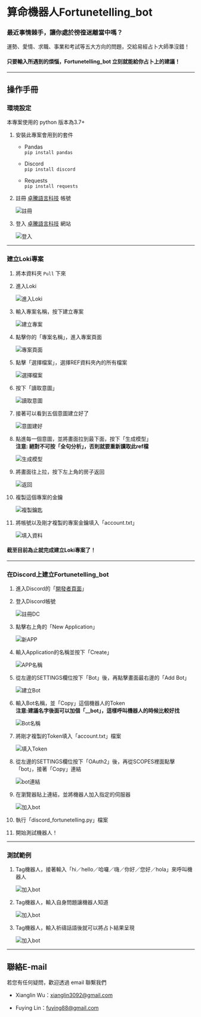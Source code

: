 <!DOCTYPE html> <html lang="zh"><body><h1 id="h1--fortunetelling_bot"><a name="算命機器人Fortunetelling_bot" class="reference-link"></a><span class="header-link octicon octicon-link"></span>算命機器人Fortunetelling_bot</h1><h3 id="h3--"><a name="最近事情棘手，讓你處於徬徨迷離當中嗎？" class="reference-link"></a><span class="header-link octicon octicon-link"></span>最近事情棘手，讓你處於徬徨迷離當中嗎？</h3><p>運勢、愛情、求職、事業和考試等五大方向的問題，交給易經占卜大師準沒錯！</p> <h4 id="h4--fortunetelling_bot-"><a name="只要輸入所遇到的煩惱，Fortunetelling_bot 立刻就能給你占卜上的建議！" class="reference-link"></a><span class="header-link octicon octicon-link"></span>只要輸入所遇到的煩惱，Fortunetelling_bot 立刻就能給你占卜上的建議！</h4><hr> <h2 id="h2-u64CDu4F5Cu624Bu518A"><a name="操作手冊" class="reference-link"></a><span class="header-link octicon octicon-link"></span>操作手冊</h2><h3 id="h3-u74B0u5883u8A2Du5B9A"><a name="環境設定" class="reference-link"></a><span class="header-link octicon octicon-link"></span>環境設定</h3><p>本專案使用的 python 版本為3.7+</p> <ol> <li><p>安裝此專案會用到的套件</p> <ul> <li><p>Pandas<br><code>pip install pandas</code></p> </li><li><p>Discord<br><code>pip install discord</code></p> </li><li><p>Requests<br><code>pip install requests</code></p> </li></ul> </li><li><p>註冊 <a href="https://api.droidtown.co/login/">卓騰語言科技</a> 帳號</p> <p> <img src="https://imgur.com/TMq8GyE.png&quot;markdown&quot;" alt="註冊"> </p></li><li><p>登入 <a href="https://api.droidtown.co/login/">卓騰語言科技</a> 網站</p> <p> <img src="https://imgur.com/Hl8YxNW.png&quot;" alt="登入"> </p></li></ol> <hr> <h3 id="h3--loki-"><a name="建立Loki專案" class="reference-link"></a><span class="header-link octicon octicon-link"></span>建立Loki專案</h3><ol> <li><p>將本資料夾 <code>Pull</code> 下來</p> </li><li><p>進入Loki</p> <p> <img src="https://imgur.com/nIwNZLO.png&quot;" alt="進入Loki"> </p></li><li><p>輸入專案名稱，按下建立專案</p> <p> <img src="https://imgur.com/MUiyEJO.png&quot;" alt="建立專案"> </p></li><li><p>點擊你的「專案名稱」，進入專案頁面</p> <p> <img src="https://imgur.com/Vg6a9MH.png&quot;" alt="專案頁面"> </p></li><li><p>點擊「選擇檔案」，選擇REF資料夾內的所有檔案</p> <p> <img src="https://imgur.com/FbJthRY.png&quot;" alt="選擇檔案"> </p></li><li><p>按下「讀取意圖」</p> <p> <img src="https://imgur.com/w1IXloG.png&quot;" alt="讀取意圖"> </p></li><li><p>接著可以看到五個意圖建立好了</p> <p> <img src="https://imgur.com/toJRUqJ.png&quot;" alt="意圖建好"> </p></li><li><p>點進每一個意圖，並將畫面拉到最下面，按下「生成模型」<br><strong>注意: 絕對不可按「全句分析」，否則就要重新讀取此ref檔</strong></p> <p> <img src="https://imgur.com/vgNluqx.png&quot;" alt="生成模型"> </p></li><li><p>將畫面往上拉，按下左上角的房子返回</p> <p> <img src="https://imgur.com/pOxpS6H.png&quot;" alt="返回"> </p></li><li><p>複製這個專案的金鑰</p> <p><img src="https://imgur.com/IIZEGBY.png&quot;" alt="複製鑰匙"> </p></li><li><p>將帳號以及剛才複製的專案金鑰填入「account.txt」</p> <p><img src="https://imgur.com/mv6z1Aa.png&quot;" alt="填入資料"> </p></li></ol> <h4 id="h4--loki-"><a name="截至目前為止就完成建立Loki專案了！" class="reference-link"></a><span class="header-link octicon octicon-link"></span>截至目前為止就完成建立Loki專案了！</h4><hr> <h3 id="h3--discord-fortunetelling_bot"><a name="在Discord上建立Fortunetelling_bot" class="reference-link"></a><span class="header-link octicon octicon-link"></span>在Discord上建立Fortunetelling_bot</h3><ol> <li><p>進入Discord的「<a href="https://discord.com/developers/applications/">開發者頁面</a>」</p> </li><li><p>登入Discord帳號</p> <p> <img src="https://imgur.com/49vW25R.png&quot;" alt="註冊DC"> </p></li><li><p>點擊右上角的「New Application」</p> <p> <img src="https://imgur.com/5tbCERs.png&quot;" alt="新APP"> </p></li><li><p>輸入Application的名稱並按下「Create」</p> <p> <img src="https://imgur.com/0PKDEXj.png&quot;" alt="APP名稱"> </p></li><li><p>從左邊的SETTINGS欄位按下「Bot」後，再點擊畫面最右邊的「Add Bot」</p> <p> <img src="https://imgur.com/gOZ7zbc.png&quot;" alt="建立Bot"> </p></li><li><p>輸入Bot名稱，並「Copy」這個機器人的Token<br><strong>注意:建議名字後面可以加個「__bot」，這樣呼叫機器人的時候比較好找</strong></p> <p> <img src="https://imgur.com/7nBNVxT.png&quot;" alt="Bot名稱"> </p></li><li><p>將剛才複製的Token填入「account.txt」檔案</p> <p> <img src="https://imgur.com/H6NDjK1.png&quot;" alt="填入Token"> </p></li><li><p>從左邊的SETTINGS欄位按下「OAuth2」後，再從SCOPES裡面點擊「bot」，接著「Copy」連結</p> <p> <img src="https://imgur.com/cpcPLkQ.png&quot;" alt="bot連結"> </p></li><li><p>在瀏覽器貼上連結，並將機器人加入指定的伺服器</p> <p> <img src="https://imgur.com/FuY8CvL.png&quot;" alt="加入bot"> </p></li><li><p>執行「discord_fortunetelling.py」檔案</p> </li><li><p>開始測試機器人！</p> </li></ol> <hr> <h3 id="h3-u6E2Cu8A66u7BC4u4F8B"><a name="測試範例" class="reference-link"></a><span class="header-link octicon octicon-link"></span>測試範例</h3><ol> <li><p>Tag機器人，接著輸入「hi／hello／哈囉／嗨／你好／您好／hola」來呼叫機器人</p> <p> <img src="https://imgur.com/6Zz5mDc.png&quot;" alt="加入bot"> </p></li><li><p>Tag機器人，輸入自身問題讓機器人知道</p> <p> <img src="https://imgur.com/KS2wKGN.png&quot;" alt="加入bot"> </p></li><li><p>Tag機器人，輸入祈禱話語後就可以將占卜結果呈現</p> <p> <img src="https://imgur.com/4Bl57zK.png&quot;" alt="加入bot"> </p></li></ol> <hr> <h2 id="h2--e-mail"><a name="聯絡E-mail" class="reference-link"></a><span class="header-link octicon octicon-link"></span>聯絡E-mail</h2><p>若您有任何疑問，歡迎透過 email 聯繫我們</p> <ul> <li><p>Xianglin Wu：<a href="mailto:xianglin3092@gmail.com"></a><a href="mailto:xianglin3092@gmail.com">xianglin3092@gmail.com</a></p> </li><li><p>Fuying Lin：<a href="mailto:fuying88@gmail.com"></a><a href="mailto:fuying88@gmail.com">fuying88@gmail.com</a></p> </li></ul> </body> </html>

